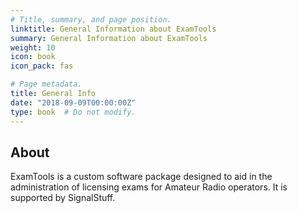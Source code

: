 ```yaml
---
# Title, summary, and page position.
linktitle: General Information about ExamTools
summary: General Information about ExamTools
weight: 10
icon: book
icon_pack: fas

# Page metadata.
title: General Info
date: "2018-09-09T00:00:00Z"
type: book  # Do not modify.
---
```


## About

ExamTools is a custom software package designed to aid in the administration of licensing exams for Amateur Radio operators.  It is supported by SignalStuff.
